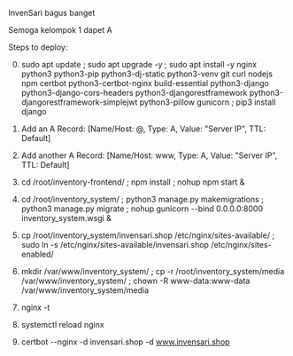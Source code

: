 InvenSari bagus banget

Semoga kelompok 1 dapet A

Steps to deploy:

0. sudo apt update ; sudo apt upgrade -y ; sudo apt install -y nginx python3 python3-pip python3-dj-static python3-venv git curl nodejs npm certbot python3-certbot-nginx build-essential python3-django python3-django-cors-headers python3-djangorestframework python3-djangorestframework-simplejwt python3-pillow gunicorn ; pip3 install django

1. Add an A Record:
[Name/Host: @,
Type: A,
Value: "Server IP",
TTL: Default]

2. Add another A Record:
[Name/Host: www,
Type: A,
Value: "Server IP",
TTL: Default]

3. cd /root/inventory-frontend/ ; npm install ; nohup npm start &

4. cd /root/inventory_system/ ; python3 manage.py makemigrations ; python3 manage.py migrate ; nohup gunicorn --bind 0.0.0.0:8000 inventory_system.wsgi &

5. cp /root/inventory_system/invensari.shop /etc/nginx/sites-available/ ; sudo ln -s /etc/nginx/sites-available/invensari.shop /etc/nginx/sites-enabled/

6. mkdir /var/www/inventory_system/ ; cp -r /root/inventory_system/media /var/www/inventory_system/ ; chown -R www-data:www-data /var/www/inventory_system/media

7. nginx -t

8. systemctl reload nginx

9. certbot --nginx -d invensari.shop -d www.invensari.shop
